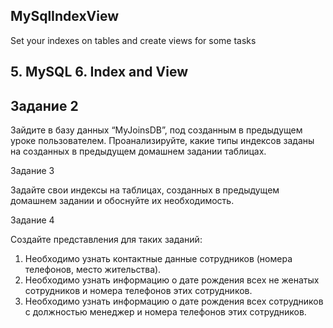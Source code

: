 ## MySqlIndexView
Set your indexes on tables and create views for some tasks
##  5. MySQL 6. Index and View
## Задание 2 

Зайдите в базу данных “MyJoinsDB”, под созданным в предыдущем уроке пользователем. Проанализируйте, какие типы индексов заданы на созданных в предыдущем домашнем задании таблицах. 

Задание 3 

Задайте свои индексы на таблицах, созданных в предыдущем домашнем задании и обоснуйте их необходимость. 

Задание 4 

Создайте представления для таких заданий:

1. Необходимо узнать контактные данные сотрудников (номера телефонов, место жительства). 
2. Необходимо узнать информацию о дате рождения всех не женатых сотрудников и номера телефонов этих сотрудников. 
3. Необходимо узнать информацию о дате рождения всех сотрудников с должностью менеджер и номера телефонов этих сотрудников. 
